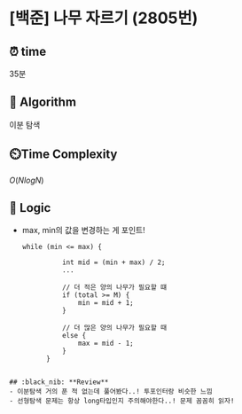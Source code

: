 # [백준] 나무 자르기 (2805번)

## ⏰  **time**
35분

## :pushpin: **Algorithm**

이분 탐색

## ⏲️**Time Complexity**

$O(NlogN)$

## :round_pushpin: **Logic**
- max, min의 값을 변경하는 게 포인트!
  ```
  while (min <= max) {
			
			int mid = (min + max) / 2;
			...

			// 더 적은 양의 나무가 필요할 떄
			if (total >= M) {
				min = mid + 1;
			}
			
			// 더 많은 양의 나무가 필요할 때
			else {
				max = mid - 1;
			}
		}
```

## :black_nib: **Review**
- 이분탐색 거의 푼 적 없는데 풀어봤다..! 투포인터랑 비슷한 느낌
- 선형탐색 문제는 항상 long타입인지 주의해야한다..! 문제 꼼꼼히 읽자!
